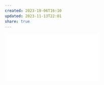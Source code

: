 ```yaml
---
created: 2023-10-06T16:10
updated: 2023-11-13T22:01
share: true
---
```


![Về Tính Uy Quyền của Khảo tả Dân Tộc Học.pdf](../../assets/attachments/V%E1%BB%81%20T%C3%ADnh%20Uy%20Quy%E1%BB%81n%20c%E1%BB%A7a%20Kh%E1%BA%A3o%20t%E1%BA%A3%20D%C3%A2n%20T%E1%BB%99c%20H%E1%BB%8Dc.pdf)